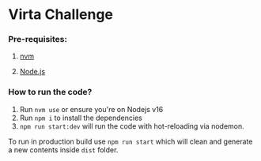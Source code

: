 # Virta Challenge

### Pre-requisites:

1. [nvm](https://github.com/nvm-sh/nvm)

2. [Node.js](https://nodejs.org/en/)

### How to run the code?

1. Run `nvm use` or ensure you're on Nodejs v16
2. Run `npm i` to install the dependencies
3. `npm run start:dev` will run the code with hot-reloading via nodemon.

To run in production build use `npm run start` which will clean and generate a new contents inside `dist` folder.

